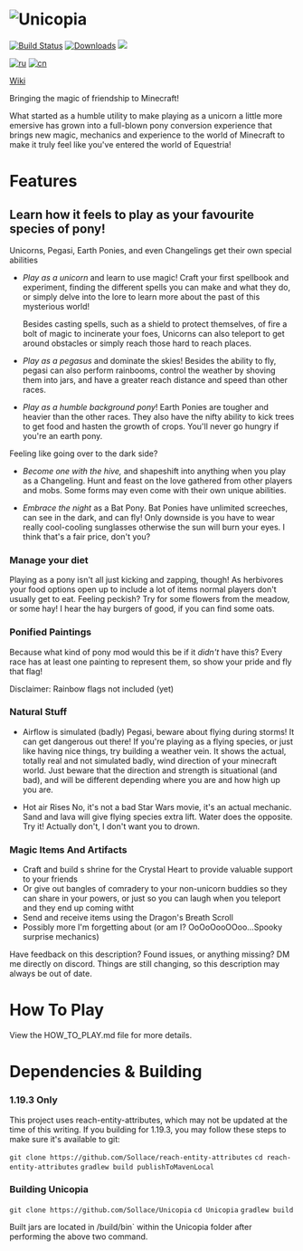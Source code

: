 # ![Unicopia](https://github-production-user-asset-6210df.s3.amazonaws.com/6429283/244022981-71021d60-e698-4ca0-88ae-bfa71be39cc6.png)

[![Build Status](https://github.com/Sollace/Unicopia/actions/workflows/gradle-build.yml/badge.svg)](https://github.com/Sollace/Unicopia/actions/workflows/gradle-build.yml)
[![Downloads](https://img.shields.io/github/downloads/Sollace/Unicopia/total.svg?color=yellowgreen)](https://github.com/Sollace/Unicopia/releases/latest)
![](https://img.shields.io/badge/api-fabric-orange.svg)

[![ru](https://img.shields.io/badge/lang-ru-d52b1e.svg)](README_RU.md)
[![cn](https://img.shields.io/badge/lang-cn-de2910.svg)](README_CN.md)

[Wiki](https://github.com/Sollace/Unicopia/wiki)

Bringing the magic of friendship to Minecraft!

What started as a humble utility to make playing as a unicorn a little more emersive has grown into a full-blown pony
conversion experience that brings new magic, mechanics and experience to the world of Minecraft to make it truly feel like you've
entered the world of Equestria!

# Features

## Learn how it feels to play as your favourite species of pony!

Unicorns, Pegasi, Earth Ponies, and even Changelings get their own special abilities
 
 - *Play as a unicorn* and learn to use magic! Craft your first spellbook and experiment, finding the different spells you can
   make and what they do, or simply delve into the lore to learn more about the past of this mysterious world!
  
   Besides casting spells, such as a shield to protect themselves, of fire a bolt of magic to incinerate your foes,
   Unicorns can also teleport to get around obstacles or simply reach those hard to reach places.   
 
 - *Play as a pegasus* and dominate the skies! Besides the ability to fly, pegasi can also perform rainbooms, control the weather by shoving them into jars,
   and have a greater reach distance and speed than other races.
 
 - *Play as a humble background pony*! Earth Ponies are tougher and heavier than the other races. They also have the nifty ability to
   kick trees to get food and hasten the growth of crops. You'll never go hungry if you're an earth pony.

 Feeling like going over to the dark side?

 - *Become one with the hive,* and shapeshift into anything when you play as a Changeling. Hunt and feast on the love gathered from other players
   and mobs. Some forms may even come with their own unique abilities.
  
 - *Embrace the night* as a Bat Pony. Bat Ponies have unlimited screeches, can see in the dark, and can fly! Only downside is you have to wear
   really cool-cooling sunglasses otherwise the sun will burn your eyes. I think that's a fair price, don't you?
  
### Manage your diet

  Playing as a pony isn't all just kicking and zapping, though! As herbivores your food options open up to include
  a lot of items normal players don't usually get to eat. Feeling peckish? Try for some flowers from the meadow,
  or some hay! I hear the hay burgers of good, if you can find some oats.

### Ponified Paintings
  
  Because what kind of pony mod would this be if it _didn't_ have this? Every race has at least one painting to represent them, so show your pride
  and fly that flag!
  
  Disclaimer: Rainbow flags not included (yet)

### Natural Stuff

  - Airflow is simulated (badly)
    Pegasi, beware about flying during storms! It can get dangerous out there!
    If you're playing as a flying species, or just like having nice things, try building a weather vein.
    It shows the actual, totally real and not simulated badly, wind direction of your minecraft world. Just beware
    that the direction and strength is situational (and bad), and will be different depending where you are and
    how high up you are.

  - Hot air Rises
    No, it's not a bad Star Wars movie, it's an actual mechanic. Sand and lava will give flying species extra lift. Water does the opposite.
    Try it! Actually don't, I don't want you to drown.

### Magic Items And Artifacts
  
  - Craft and build s shrine for the Crystal Heart to provide valuable support to your friends
  - Or give out bangles of comradery to your non-unicorn buddies so they can share in your powers,
     or just so you can laugh when you teleport and they end up coming witht
  - Send and receive items using the Dragon's Breath Scroll
  - Possibly more I'm forgetting about (or am I? OoOoOooOOoo...Spooky surprise mechanics)

Have feedback on this description? Found issues, or anything missing?
DM me directly on discord.
Things are still changing, so this description may always be out of date.

# How To Play

View the HOW_TO_PLAY.md file for more details.

# Dependencies & Building

### 1.19.3 Only

This project uses reach-entity-attributes, which may not be updated at the time of this writing.
If you building for 1.19.3, you may follow these steps to make sure it's available to git:

`git clone https://github.com/Sollace/reach-entity-attributes`
`cd reach-entity-attributes`
`gradlew build publishToMavenLocal`

### Building Unicopia

`git clone https://github.com/Sollace/Unicopia`
`cd Unicopia` 
`gradlew build`

Built jars are located in /build/bin` within the Unicopia folder after performing the above two command.

